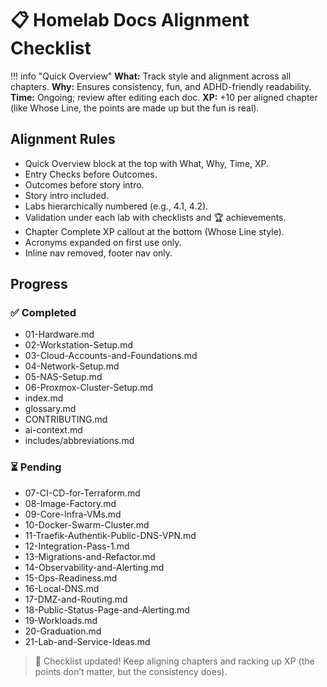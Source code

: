 

# 📋 Homelab Docs Alignment Checklist

!!! info "Quick Overview"
    **What:** Track style and alignment across all chapters.
    **Why:** Ensures consistency, fun, and ADHD-friendly readability.
    **Time:** Ongoing; review after editing each doc.
    **XP:** +10 per aligned chapter (like Whose Line, the points are made up but the fun is real).

## Alignment Rules
- Quick Overview block at the top with What, Why, Time, XP.
- Entry Checks before Outcomes.
- Outcomes before story intro.
- Story intro included.
- Labs hierarchically numbered (e.g., 4.1, 4.2).
- Validation under each lab with checklists and 🏆 achievements.
- Chapter Complete XP callout at the bottom (Whose Line style).
- Acronyms expanded on first use only.
- Inline nav removed, footer nav only.

## Progress

### ✅ Completed
- 01-Hardware.md
- 02-Workstation-Setup.md
- 03-Cloud-Accounts-and-Foundations.md
- 04-Network-Setup.md
- 05-NAS-Setup.md
- 06-Proxmox-Cluster-Setup.md
- index.md
- glossary.md
- CONTRIBUTING.md
- ai-context.md
- includes/abbreviations.md

### ⏳ Pending
- 07-CI-CD-for-Terraform.md
- 08-Image-Factory.md
- 09-Core-Infra-VMs.md
- 10-Docker-Swarm-Cluster.md
- 11-Traefik-Authentik-Public-DNS-VPN.md
- 12-Integration-Pass-1.md
- 13-Migrations-and-Refactor.md
- 14-Observability-and-Alerting.md
- 15-Ops-Readiness.md
- 16-Local-DNS.md
- 17-DMZ-and-Routing.md
- 18-Public-Status-Page-and-Alerting.md
- 19-Workloads.md
- 20-Graduation.md
- 21-Lab-and-Service-Ideas.md

> 🎉 Checklist updated! Keep aligning chapters and racking up XP (the points don’t matter, but the consistency does).